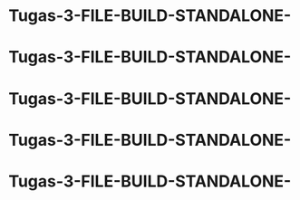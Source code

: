 # Tugas-3-FILE-BUILD-STANDALONE-
# Tugas-3-FILE-BUILD-STANDALONE-
# Tugas-3-FILE-BUILD-STANDALONE-
# Tugas-3-FILE-BUILD-STANDALONE-
# Tugas-3-FILE-BUILD-STANDALONE-
